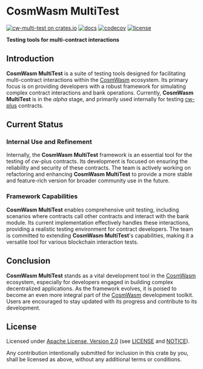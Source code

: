 # CosmWasm MultiTest 

[![cw-multi-test on crates.io][crates-badge]][crates-url]
[![docs][docs-badge]][docs-url]
[![codecov][codecov-badge]][codecov-url]
[![license][apache-badge]][apache-url]

[crates-badge]: https://img.shields.io/crates/v/cw-multi-test.svg
[crates-url]: https://crates.io/crates/cw-multi-test
[docs-badge]: https://docs.rs/cw-multi-test/badge.svg
[docs-url]: https://docs.rs/cw-multi-test
[codecov-badge]: https://codecov.io/gh/CosmWasm/cw-multi-test/branch/main/graph/badge.svg?token=IYY72ZVS3X
[codecov-url]: https://codecov.io/gh/CosmWasm/cw-multi-test
[apache-badge]: https://img.shields.io/badge/License-Apache%202.0-blue.svg
[apache-url]: LICENSE
[notice-url]: NOTICE

**Testing tools for multi-contract interactions**

## Introduction 

**CosmWasm MultiTest** is a suite of testing tools designed for facilitating multi-contract 
interactions within the [CosmWasm](https://github.com/CosmWasm) ecosystem.
Its primary focus is on providing developers with a robust framework for simulating
complex contract interactions and bank operations. Currently, **CosmWasm MultiTest**
is in the _alpha_ stage, and primarily used internally for testing
[cw-plus](https://github.com/CosmWasm/cw-plus) contracts. 

## Current Status 

### Internal Use and Refinement 

Internally, the **CosmWasm MultiTest** framework is an essential tool for the
testing of cw-plus contracts. Its development is focused on ensuring the reliability 
and security of these contracts. The team is actively working on refactoring and enhancing
**CosmWasm MultiTest** to provide a more stable and feature-rich version for broader
community use in the future. 

### Framework Capabilities 

**CosmWasm MultiTest** enables comprehensive unit testing, including scenarios where contracts
call other contracts and interact with the bank module. Its current implementation 
effectively handles these interactions, providing a realistic testing environment for contract developers.
The team is committed to extending **CosmWasm MultiTest**'s capabilities, making it a versatile tool 
for various blockchain interaction tests.

## Conclusion 

**CosmWasm MultiTest** stands as a vital development tool in
the [CosmWasm](https://github.com/CosmWasm) ecosystem, especially for developers engaged
in building complex decentralized applications. As the framework evolves, it is poised to become
an even more integral part of the [CosmWasm](https://github.com/CosmWasm) development toolkit.
Users are encouraged to stay updated with its progress and contribute to its development. 

## License

Licensed under [Apache License, Version 2.0](https://www.apache.org/licenses/LICENSE-2.0)
(see [LICENSE][apache-url] and [NOTICE][notice-url]).

Any contribution intentionally submitted for inclusion in this crate by you,
shall be licensed as above, without any additional terms or conditions.
